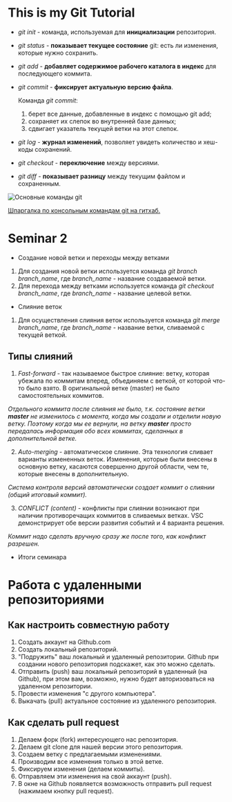 # This is my Git Tutorial

* *git init* - команда, используемая для **инициализации** репозитория.

* *git status* - **показывает текущее состояние** git: есть ли изменения, которые нужно сохранить.

* *git add* - **добавляет содержимое рабочего каталога в индекс** для последующего коммита.

* *git commit* - **фиксирует актуальную версию файла**.
   
  Команда *git commit*: 
   
  1. берет все данные, добавленные в индекс с помощью git add;
  2. сохраняет их слепок во внутренней базе данных;
  3. сдвигает указатель текущей ветки на этот слепок.

* *git log* - **журнал изменений**, позволяет увидеть количество и хеш-коды сохранений.

* *git checkout* - **переключение** между версиями.

* *git diff* - **показывает разницу** между текущим файлом и сохраненным.

![Основные команды git](commands.jpg)

[Шпаргалка по консольным командам git на гитхаб.](https://github.com/cyberspacedk/Git-commands)

# Seminar 2

* Создание новой ветки и переходы между ветками

1. Для создания новой ветки используется команда *git branch branch_name*, где *branch_name* - название создаваемой ветки.
2. Для перехода между ветками используется команда *git checkout branch_name*, где *branch_name* - название целевой ветки.

* Слияние веток

1. Для осуществления слияния веток используется команда *git merge branch_name*, где *branch_name* - название ветки, сливаемой с текущей веткой.

## Типы слияний
1. *Fast-forward* - так называемое быстрое слияние: ветку, которая убежала по коммитам вперед, объединяем с веткой, от которой что-то было взято. В оригинальной ветке (master) не было самостоятельных коммитов.

*Отдельного коммита после слияния не было, т.к. состояние ветки __master__ не изменилось с момента, когда мы создали и отделили новую ветку. Поэтому когда мы ее вернули, на ветку __master__ просто передалась информация обо всех коммитах, сделанных в дополнительной ветке.*

2. *Auto-merging* - автоматическое слияние. Эта технология сливает варианты измененных веток. Изменения, которые были внесены в основную ветку, касаются совершенно другой области, чем те, которые внесены в дополнительную.

*Система контроля версий автоматически создает коммит о слиянии (общий итоговый коммит).*

3. *CONFLICT (content)* - конфликты при слиянии возникают при наличии противоречащих коммитов в сливаемых ветках. VSC демонстрирует обе версии развития событий и 4 варианта решения.

*Коммит надо сделать вручную сразу же после того, как конфликт разрешен.*

* Итоги семинара

# Работа с удаленными репозиториями

## Как настроить совместную работу

1. Создать аккаунт на Github.com
2. Создать локальный репозиторий.
3. "Подружить" ваш локальный и удаленный репозитории. Github при создании нового репозитория подскажет, как это можно сделать.
4. Отправить (push) ваш локальный репозиторий в удаленный (на Github), при этом вам, возможно, нужно будет авторизоваться на удаленном репозитории.
5. Провести изменения "с другого компьютера".
6. Выкачать (pull) актуальное состояние из удаленного репозитория.

## Как сделать pull request

1. Делаем форк (fork) интересующего нас репозитория.
2. Делаем git clone для нашей версии этого репозитория.
3. Создаем ветку с предлагаемыми изменениями.
4. Производим все изменения только в этой ветке.
5. Фиксируем изменения (делаем коммиты).
6. Отправляем эти изменения на свой аккаунт (push).
7. В окне на Github появляется возможность отправить pull request (нажимаем кнопку pull request).